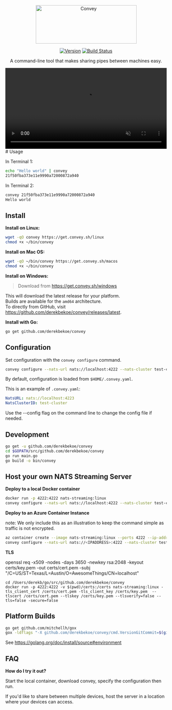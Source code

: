 <p align="center">
  <img 
    src="/logo.png" 
    width="315" height="120" border="0" alt="Convey">
</p>
<p align="center">
<a href="https://github.com/derekbekoe/convey/releases"><img src="https://img.shields.io/github/release/derekbekoe/convey.svg" alt="Version"></a>
<a href="https://travis-ci.org/derekbekoe/convey"><img src="https://travis-ci.org/derekbekoe/convey.svg?branch=master" alt="Build Status"></a>
</p>
<p align="center">
A command-line tool that makes sharing pipes between machines easy.
</p>

<div>
<video muted="" autoplay="" loop="" controls="" style="width:100%">
  <source src="https://derekb.blob.core.windows.net/public/blog_convey_vm_1_top.mp4" type="video/mp4">
Your browser does not support the video tag.
</video>
</div>
# Usage

In Terminal 1:
```bash
echo "Hello world" | convey
21f50fba373e11e9990a72000872a940
```

In Terminal 2:
```bash
convey 21f50fba373e11e9990a72000872a940
Hello world
```

## Install

**Install on Linux:**
```bash
wget -qO convey https://get.convey.sh/linux
chmod +x ~/bin/convey
```

**Install on Mac OS:**
```bash
wget -qO ~/bin/convey https://get.convey.sh/macos
chmod +x ~/bin/convey
```

**Install on Windows:**  
> Download from https://get.convey.sh/windows

This will download the latest release for your platform.  
Builds are available for the `amd64` architecture.  
To directly from GitHub, visit https://github.com/derekbekoe/convey/releases/latest.  

**Install with Go:**
```bash
go get github.com/derekbekoe/convey
```



## Configuration

Set configuration with the `convey configure` command.
```bash
convey configure --nats-url nats://localhost:4222 --nats-cluster test-cluster
```

By default, configuration is loaded from `$HOME/.convey.yaml`.

This is an example of `.convey.yaml`:
```yaml
NatsURL: nats://localhost:4223
NatsClusterID: test-cluster
```

Use the --config flag on the command line to change the config file if needed.

## Development
```bash
go get -u github.com/derekbekoe/convey
cd $GOPATH/src/github.com/derekbekoe/convey
go run main.go
go build -o bin/convey
```

## Host your own NATS Streaming Server

**Deploy to a local Docker container**

```bash
docker run -p 4222:4222 nats-streaming:linux
convey configure --nats-url nats://localhost:4222 --nats-cluster test-cluster
```

**Deploy to an Azure Container Instance**

note: We only include this as an illustration to keep the command simple as traffic is not encrypted.
```bash
az container create --image nats-streaming:linux --ports 4222 --ip-address Public -g RG -n nats1
convey configure --nats-url nats://<IPADDRESS>:4222 --nats-cluster test-cluster
```

**TLS**

openssl req -x509 -nodes -days 3650 -newkey rsa:2048 -keyout certs/key.pem -out certs/cert.pem -subj "/C=US/ST=Texas/L=Austin/O=AwesomeThings/CN=localhost"

```
cd /Users/derekb/go/src/github.com/derekbekoe/convey
docker run -p 4222:4222 -v $(pwd)/certs:/certs nats-streaming:linux -tls_client_cert /certs/cert.pem -tls_client_key /certs/key.pem  --tlscert /certs/cert.pem --tlskey /certs/key.pem --tlsverify=false --tls=false -secure=false
```

## Platform Builds
```bash
go get github.com/mitchellh/gox
gox -ldflags "-X github.com/derekbekoe/convey/cmd.VersionGitCommit=$(git rev-list -1 HEAD) -X github.com/derekbekoe/convey/cmd.VersionGitTag=VERSION" -os="linux darwin" -arch="amd64" -output="bin/{{.Dir}}_{{.OS}}_{{.Arch}}"
```
See https://golang.org/doc/install/source#environment

## FAQ

**How do I try it out?**

Start the local container, download convey, specify the configuration then run.

If you'd like to share between multiple devices, host the server in a location where your devices can access.
